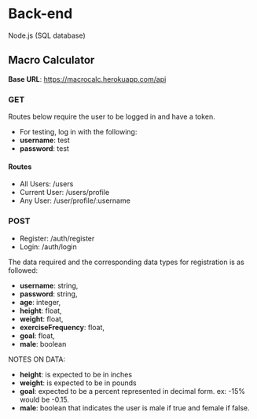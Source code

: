 # Back-end

Node.js (SQL database)

## Macro Calculator

**Base URL**: https://macrocalc.herokuapp.com/api

### GET

Routes below require the user to be logged in and have a token.

- For testing, log in with the following:
- **username**: test
- **password**: test

#### Routes

- All Users: /users
- Current User: /users/profile
- Any User: /user/profile/:username

### POST

- Register: /auth/register
- Login: /auth/login

The data required and the corresponding data types for registration is as followed:

- **username**: string,
- **password**: string,
- **age**: integer,
- **height**: float,
- **weight**: float,
- **exerciseFrequency**: float,
- **goal**: float,
- **male**: boolean

NOTES ON DATA:

- **height**: is expected to be in inches
- **weight**: is expected to be in pounds
- **goal**: expected to be a percent represented in decimal form. ex: -15% would be -0.15.
- **male**: boolean that indicates the user is male if true and female if false.
